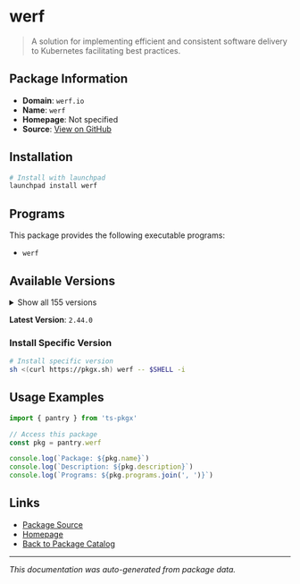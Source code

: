 # werf

> A solution for implementing efficient and consistent software delivery to Kubernetes facilitating best practices.

## Package Information

- **Domain**: `werf.io`
- **Name**: `werf`
- **Homepage**: Not specified
- **Source**: [View on GitHub](https://github.com/pkgxdev/pantry/tree/main/projects/werf.io/package.yml)

## Installation

```bash
# Install with launchpad
launchpad install werf
```

## Programs

This package provides the following executable programs:

- `werf`

## Available Versions

<details>
<summary>Show all 155 versions</summary>

- `2.44.0`, `2.43.0`, `2.42.0`, `2.41.3`, `2.41.2`
- `2.41.1`, `2.41.0`, `2.39.1`, `2.39.0`, `2.38.1`
- `2.38.0`, `2.37.1`, `2.37.0`, `2.36.4`, `2.36.3`
- `2.36.2`, `2.36.1`, `2.36.0`, `2.35.10`, `2.35.9`
- `2.35.8`, `2.35.7`, `2.35.6`, `2.35.5`, `2.35.4`
- `2.35.3`, `2.35.2`, `2.35.1`, `2.35.0`, `2.34.1`
- `2.34.0`, `2.33.0`, `2.32.2`, `2.32.1`, `2.32.0`
- `2.31.1`, `2.31.0`, `2.30.1`, `2.30.0`, `2.29.0`
- `2.28.0`, `2.27.1`, `2.27.0`, `2.26.6`, `2.26.5`
- `2.26.4`, `2.26.3`, `2.26.2`, `2.26.1`, `2.26.0`
- `2.25.1`, `2.25.0`, `2.24.0`, `2.23.1`, `2.23.0`
- `2.22.0`, `2.21.0`, `2.20.0`, `2.19.0`, `2.18.0`
- `2.17.0`, `2.16.3`, `2.16.2`, `2.16.1`, `2.16.0`
- `2.15.3`, `2.15.2`, `2.15.1`, `2.15.0`, `2.14.0`
- `2.13.1`, `2.13.0`, `2.12.1`, `2.12.0`, `2.11.0`
- `2.10.10`, `2.10.9`, `2.10.8`, `2.10.7`, `2.10.6`
- `2.10.5`, `2.10.4`, `2.10.3`, `2.10.2`, `2.10.1`
- `2.10.0`, `2.9.3`, `2.9.2`, `2.9.1`, `2.9.0`
- `2.8.0`, `2.7.1`, `2.7.0`, `2.6.7`, `2.6.6`
- `2.6.5`, `2.6.4`, `2.6.3`, `2.6.2`, `2.6.1`
- `2.6.0`, `2.5.0`, `2.4.1`, `2.4.0`, `2.3.3`
- `2.3.2`, `2.3.1`, `2.3.0`, `2.2.0`, `2.1.0`
- `2.0.4`, `2.0.3`, `2.0.2`, `2.0.1`, `2.0.0`
- `1.2.334`, `1.2.333`, `1.2.332`, `1.2.331`, `1.2.330`
- `1.2.329`, `1.2.328`, `1.2.327`, `1.2.326`, `1.2.325`
- `1.2.324`, `1.2.323`, `1.2.322`, `1.2.321`, `1.2.320`
- `1.2.318`, `1.2.317`, `1.2.316`, `1.2.315`, `1.2.313`
- `1.2.312`, `1.2.311`, `1.2.310`, `1.2.309`, `1.2.308`
- `1.2.307`, `1.2.306`, `1.2.305`, `1.2.303`, `1.2.302`
- `1.2.301`, `1.2.300`, `1.2.299`, `1.2.298`, `1.2.297`
- `1.2.296`, `1.2.295`, `1.2.294`, `1.1.36`, `1.1.35`

</details>

**Latest Version**: `2.44.0`

### Install Specific Version

```bash
# Install specific version
sh <(curl https://pkgx.sh) werf -- $SHELL -i
```

## Usage Examples

```typescript
import { pantry } from 'ts-pkgx'

// Access this package
const pkg = pantry.werf

console.log(`Package: ${pkg.name}`)
console.log(`Description: ${pkg.description}`)
console.log(`Programs: ${pkg.programs.join(', ')}`)
```

## Links

- [Package Source](https://github.com/pkgxdev/pantry/tree/main/projects/werf.io/package.yml)
- [Homepage](#)
- [Back to Package Catalog](../../package-catalog.md)

---

*This documentation was auto-generated from package data.*
